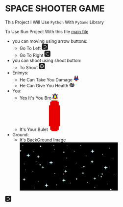 # SPACE SHOOTER GAME

This Project I Will Use `Python` With `PyGame` Library

To Use Run Project With this file
[main file](./space_shooter.py)

* you can moving using arrow buttons: 
  * Go To Left ![](./images/gui/left.png)
  * Go To Right ![](./images/gui/right.png)
* you can shoot using shoot button: 
  * To Shoot ![](./images/gui/shoot.png) 
* Enimys: 
  * He Can Take You Damage ![](./images/enimy/enimy.png)
  * He Can Give You Health ![](./images/enimy/rock.png)
* You: 
  * Yes It's You Bro ![](./images/player/player.png)
  * It's Your Bulet ![](./images/player/projectile.png)
* Ground: 
  * It's BackGround Image
  ![](./images/bg.png)


<img src="./images/gui/left.png"/>